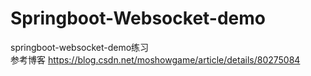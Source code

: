 # Springboot-Websocket-demo
springboot-websocket-demo练习<br>
参考博客 https://blog.csdn.net/moshowgame/article/details/80275084
